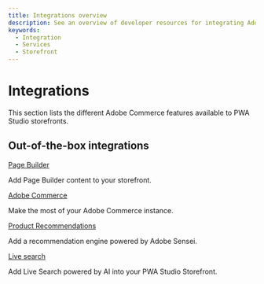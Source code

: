 ```yaml
---
title: Integrations overview
description: See an overview of developer resources for integrating Adobe Commerce features with PWA Studio storefront projects.
keywords:
  - Integration
  - Services
  - Storefront
---
```


# Integrations

This section lists the different Adobe Commerce features available to PWA Studio storefronts.

<DiscoverBlock width="45%" slots="heading, link, text"/>

## Out-of-the-box integrations

[Page Builder](pagebuilder/) <Edition name="paas" />

Add Page Builder content to your storefront.

<DiscoverBlock width="45%" slots="link, text"/>

[Adobe Commerce](adobe-commerce/)

Make the most of your Adobe Commerce instance.

<DiscoverBlock width="45%" slots="link, text"/>

[Product Recommendations](product-recommendations/)

Add a recommendation engine powered by Adobe Sensei.

[Live search](live-search/)

Add Live Search powered by AI into your PWA Studio Storefront.

